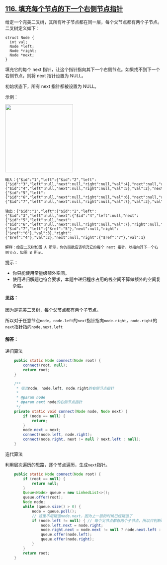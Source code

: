 ## [116. 填充每个节点的下一个右侧节点指针](https://leetcode-cn.com/problems/populating-next-right-pointers-in-each-node/)
给定一个完美二叉树，其所有叶子节点都在同一层，每个父节点都有两个子节点。二叉树定义如下：
```
struct Node {
  int val;
  Node *left;
  Node *right;
  Node *next;
}
```
填充它的每个 next 指针，让这个指针指向其下一个右侧节点。如果找不到下一个右侧节点，则将 next 指针设置为 NULL。

初始状态下，所有 next 指针都被设置为 NULL。

示例：

<img src="https://assets.leetcode-cn.com/aliyun-lc-upload/uploads/2019/02/15/116_sample.png" height="218">

```
输入：{"$id":"1","left":{"$id":"2","left":{"$id":"3","left":null,"next":null,"right":null,"val":4},"next":null,"right":{"$id":"4","left":null,"next":null,"right":null,"val":5},"val":2},"next":null,"right":{"$id":"5","left":{"$id":"6","left":null,"next":null,"right":null,"val":6},"next":null,"right":{"$id":"7","left":null,"next":null,"right":null,"val":7},"val":3},"val":1}

输出：{"$id":"1","left":{"$id":"2","left":{"$id":"3","left":null,"next":{"$id":"4","left":null,"next":{"$id":"5","left":null,"next":{"$id":"6","left":null,"next":null,"right":null,"val":7},"right":null,"val":6},"right":null,"val":5},"right":null,"val":4},"next":{"$id":"7","left":{"$ref":"5"},"next":null,"right":{"$ref":"6"},"val":3},"right":{"$ref":"4"},"val":2},"next":null,"right":{"$ref":"7"},"val":1}

解释：给定二叉树如图 A 所示，你的函数应该填充它的每个 next 指针，以指向其下一个右侧节点，如图 B 所示。
```

提示：

* 你只能使用常量级额外空间。
* 使用递归解题也符合要求，本题中递归程序占用的栈空间不算做额外的空间复杂度。

#### 思路：
因为是完美二叉树，每个父节点都有两个子节点。

所以对于任意节点`node`，`node.left`的`next`指针指向`node.right`，`node.right`的`next`指针指向`node.next.left`

#### 解答：
递归算法

```Java
    public static Node connect(Node root) {
        connect(root, null);
        return root;
    }

    /**
     * 填充node, node.left, node.right的右侧节点指针
     *
     * @param node
     * @param next node的右侧节点指针
     */
    private static void connect(Node node, Node next) {
        if (node == null) {
            return;
        }
        node.next = next;
        connect(node.left, node.right);
        connect(node.right, next != null ? next.left : null);
    }
```

迭代算法

利用层次遍历的思路，逐个节点遍历，生成`next`指针。
```Java
    public static Node connect(Node root) {
        if (root == null) {
            return null;
        }
        Queue<Node> queue = new LinkedList<>();
        queue.offer(root);
        Node node;
        while (queue.size() > 0) {
            node = queue.poll();
            // 这里不用赋值node.next，因为上一层的时候已经赋值了
            if (node.left != null) { // 每个父节点都有两个子节点，所以只判断left或者right就可以了
                node.left.next = node.right;
                node.right.next = node.next != null ? node.next.left : null;
                queue.offer(node.left);
                queue.offer(node.right);
            }
        }
        return root;
    }
```